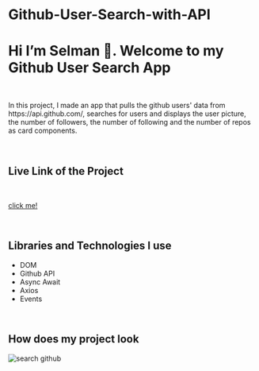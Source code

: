 # Github-User-Search-with-API














<h1>Hi I’m Selman 👋. Welcome to my  Github User Search App  </h1>

<br>

<p>In this project, I made an app that pulls the github users' data from https://api.github.com/, searches for users and displays the user picture, the number of followers, the number of following and the number of repos as card components.  </p>

<br>

<h2>Live Link of the Project</h2>

<br>

[click me!](https://selman-github-search-app.netlify.app/)

<br>

<h2>Libraries and Technologies I use</h2>
 
 * DOM
 * Github API
 * Async Await
 * Axios
 * Events


<br>


<h2>How does my project look</h2>


![search github](https://user-images.githubusercontent.com/97898216/174426890-0a3a401d-5b5c-42ce-b1b7-f60be4f20068.gif)
